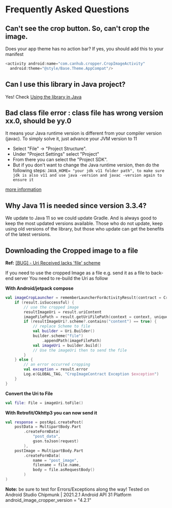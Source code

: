 # Frequently Asked Questions

## Can't see the crop button. So, can't crop the image.
Does your app theme has no action bar? If yes, you should add this to your manifest
```kt
<activity android:name="com.canhub.cropper.CropImageActivity"
  android:theme="@style/Base.Theme.AppCompat"/>
```

## Can I use this library in Java project?
Yes! Check [Using the library in Java](
.documentation/java_usage.md)

## Bad class file error : class file has wrong version xx.0, should be yy.0
It means your Java runtime version is different from your compiler version (javac).
To simply solve it, just advance your JVM version to 11

- Select "File" -> "Project Structure".
- Under "Project Settings" select "Project"
- From there you can select the "Project SDK".
- But if you don't want to change the Java runtime version, then do the following steps:
`JAVA_HOME= "your jdk v11 folder path", to make sure jdk is also v11 and use java -version and javac -version again to ensure it`

[more information](https://stackoverflow.com/a/4692743/3117650)

## Why Java 11 is needed since version 3.3.4?
We update to Java 11 so we could update Gradle. 
And is always good to keep the most updated versions available. 
Those who do not update, keep using old versions of the library, but those who update can get the benefits of the latest versions.

## Downloading the Cropped image to a file
**Ref:** [[BUG] - Uri Received lacks 'file' scheme](https://github.com/CanHub/Android-Image-Cropper/issues/368)

If you need to use the cropped Image as a file e.g. send it as a file to back-end server
You need to re-build the Uri as follow

**With Android/jetpack compose**
```kotlin
val imageCropLauncher = rememberLauncherForActivityResult(contract = CropImageContract()) { result ->
    if (result.isSuccessful) {
        // use the cropped image
        resultImageUri = result.uriContent
        imageFilePath = result.getUriFilePath(context = context, uniqueName = true).toString()
        if (resultImageUri?.scheme?.contains("content") == true) {
            // replace Scheme to file
            val builder = Uri.Builder()
            builder.scheme("file")
                .appendPath(imageFilePath)
            val imageUri = builder.build()
            // Use the imageUri then to send the file
        }
    } else {
        // an error occurred cropping
        val exception = result.error
        Log.e(GLOBAL_TAG, "CropImageContract Exception $exception")
    }
}
```
**Convert the Uri to File**
```kotlin
val file: File = imageUri.toFile()
```
**With Retrofit/Okhttp3 you can now send it**
```kotlin
val response = postApi.createPost(
    postData = MultipartBody.Part
        .createFormData(
            "post_data",
            gson.toJson(request)
        ),
    postImage = MultipartBody.Part
        .createFormData(
            name = "post_image",
            filename = file.name,
            body = file.asRequestBody()
        )
)
```
**Note:**
be sure to test for Errors/Exceptions along the way!
Tested on Android Studio Chipmunk | 2021.2.1
Android API 31 Platform
android_image_cropper_version = "4.2.1"

